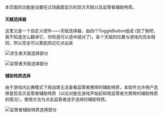 本页面的功能是设置在过场画面显示的双方天赋以及监管者辅助特质。

#### 天赋选择器
这里又是一个自定义控件——天赋选择器，由四个ToggleButton组成 (饶了我吧，我不知道怎么翻译它，你知道可以选中就对了)，各个天赋的位置与游戏内完全相同，所以完全可以靠肌肉记忆点出来

![求生者天赋选择部分](求生者天赋.png)

![监管者天赋选择部分](监管者天赋.png)

#### 辅助特质选择
由于游戏内比赛模式下观战席无法查看监管者携带的辅助特质，本软件允许用户选择是否显示监管者辅助特质（以应对能在游戏开始前知晓监管者方携带的辅助特质的情况）。使用方法为点击监管者选手选择的辅助特质。

![监管者辅助特质选择部分](监管者技能.png)


